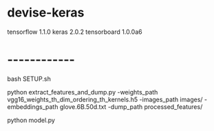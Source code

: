 # devise-keras
tensorflow 1.1.0
keras 2.0.2
tensorboard 1.0.0a6
# ------------

bash SETUP.sh

python extract_features_and_dump.py -weights_path vgg16_weights_th_dim_ordering_th_kernels.h5 -images_path images/ -embeddings_path glove.6B.50d.txt -dump_path processed_features/

python model.py
